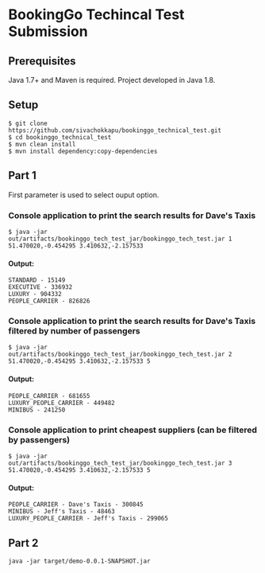# BookingGo Techincal Test Submission

## Prerequisites
Java 1.7+ and Maven is required. Project developed in Java 1.8.

## Setup
```
$ git clone https://github.com/sivachokkapu/bookinggo_technical_test.git
$ cd bookinggo_technical_test
$ mvn clean install
$ mvn install dependency:copy-dependencies
```

## Part 1

First parameter is used to select ouput option.

### Console application to print the search results for Dave's Taxis

```
$ java -jar out/artifacts/bookinggo_tech_test_jar/bookinggo_tech_test.jar 1 51.470020,-0.454295 3.410632,-2.157533
```

#### Output:
```
STANDARD - 15149
EXECUTIVE - 336932
LUXURY - 904332
PEOPLE_CARRIER - 826826
```

### Console application to print the search results for Dave's Taxis filtered by number of passengers

```
$ java -jar out/artifacts/bookinggo_tech_test_jar/bookinggo_tech_test.jar 2 51.470020,-0.454295 3.410632,-2.157533 5
```

#### Output:

```
PEOPLE_CARRIER - 681655
LUXURY_PEOPLE_CARRIER - 449482
MINIBUS - 241250
```

### Console application to print cheapest suppliers (can be filtered by passengers)

```
$ java -jar out/artifacts/bookinggo_tech_test_jar/bookinggo_tech_test.jar 3 51.470020,-0.454295 3.410632,-2.157533 5
```

#### Output:

```
PEOPLE_CARRIER - Dave's Taxis - 300845
MINIBUS - Jeff's Taxis - 48463
LUXURY_PEOPLE_CARRIER - Jeff's Taxis - 299065
```

## Part 2

`java -jar target/demo-0.0.1-SNAPSHOT.jar`
